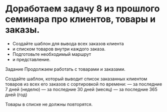 # Доработаем задачу 8 из прошлого семинара про клиентов, товары и заказы.
* Создайте шаблон для вывода всех заказов клиента
* и списком товаров внутри каждого заказа.
* Подготовьте необходимый маршрут
* и представление.

Задание
Продолжаем работать с товарами и заказами.

Создайте шаблон, который выводит список заказанных клиентом товаров из всех его заказов с сортировкой по времени:
— за последние 7 дней (неделю)
— за последние 30 дней (месяц)
— за последние 365 дней (год)

Товары в списке не должны повторятся.